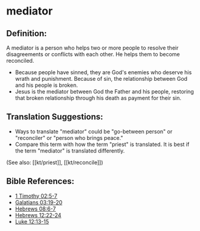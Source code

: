 # mediator #

## Definition: ##

A mediator is a person who helps two or more people to resolve their disagreements or conflicts with each other. He helps them to become reconciled.

* Because people have sinned, they are God's enemies who deserve his wrath and punishment. Because of sin, the relationship between God and his people is broken.
* Jesus is the mediator between God the Father and his people, restoring that broken relationship through his death as payment for their sin.

## Translation Suggestions: ##

* Ways to translate "mediator" could be "go-between person" or "reconciler" or "person who brings peace."
* Compare this term with how the term "priest" is translated. It is best if the term "mediator" is translated differently.

(See also: [[kt/priest]], [[kt/reconcile]])

## Bible References: ##

* [1 Timothy 02:5-7](en/tn/1ti/help/02/05)
* [Galatians 03:19-20](en/tn/gal/help/03/19)
* [Hebrews 08:6-7](en/tn/heb/help/08/06)
* [Hebrews 12:22-24](en/tn/heb/help/12/22)
* [Luke 12:13-15](en/tn/luk/help/12/13)